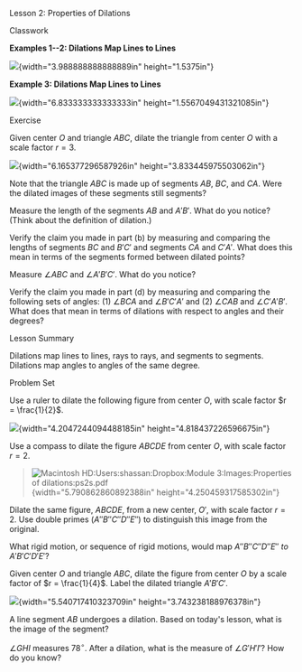 Lesson 2: Properties of Dilations

Classwork

**Examples 1--2: Dilations Map Lines to Lines**

![](.\grade8lessonsmd\media/media/image1.png){width="3.988888888888889in"
height="1.5375in"}

**Example 3: Dilations Map Lines to Lines**

![](.\grade8lessonsmd\media/media/image2.png){width="6.833333333333333in"
height="1.5567049431321085in"}

Exercise

Given center $O$ and triangle $ABC$, dilate the triangle from center $O$
with a scale factor $r = 3$.

![](.\grade8lessonsmd\media/media/image3.png){width="6.165377296587926in"
height="3.833445975503062in"}

Note that the triangle $ABC$ is made up of segments $AB$, $BC$, and
$CA$. Were the dilated images of these segments still segments?

Measure the length of the segments $AB$ and $A'B'$. What do you notice?
(Think about the definition of dilation.)

Verify the claim you made in part (b) by measuring and comparing the
lengths of segments $BC$ and $B'C'$ and segments $CA$ and $C'A'$. What
does this mean in terms of the segments formed between dilated points?

Measure $\angle ABC$ and $\angle A'B'C'$. What do you notice?

Verify the claim you made in part (d) by measuring and comparing the
following sets of angles: (1) $\angle BCA$ and $\angle B'C'A'$ and (2)
$\angle CAB$ and $\angle C'A'B'$. What does that mean in terms of
dilations with respect to angles and their degrees?

Lesson Summary

Dilations map lines to lines, rays to rays, and segments to segments.
Dilations map angles to angles of the same degree.

Problem Set

Use a ruler to dilate the following figure from center $O$, with scale
factor $r = \frac{1}{2}$.

![](.\grade8lessonsmd\media/media/image4.png){width="4.2047244094488185in"
height="4.818437226596675in"}

Use a compass to dilate the figure $ABCDE$ from center $O$, with scale
factor $r = 2$.

> ![Macintosh HD:Users:shassan:Dropbox:Module 3:Images:Properties of
> dilations:ps2s.pdf](.\grade8lessonsmd\media/media/image5.emf){width="5.790862860892388in"
> height="4.250459317585302in"}

Dilate the same figure, $ABCDE$, from a new center, $O'$, with scale
factor $r = 2$. Use double primes ($A''B''C''D''E''$) to distinguish
this image from the original.

What rigid motion, or sequence of rigid motions, would
map$\ A''B''C''D''E''$ *to* $A'B'C'D'E'$?

Given center $O$ and triangle $ABC$, dilate the figure from center $O$
by a scale factor of $r = \frac{1}{4}$. Label the dilated triangle
$A'B'C'$*.*

![](.\grade8lessonsmd\media/media/image6.png){width="5.540717410323709in"
height="3.743238188976378in"}

A line segment $AB$ undergoes a dilation. Based on today's lesson, what
is the image of the segment?

$\angle GHI$ measures $78{^\circ}$. After a dilation, what is the
measure of $\angle G'H'I'$? How do you know?
